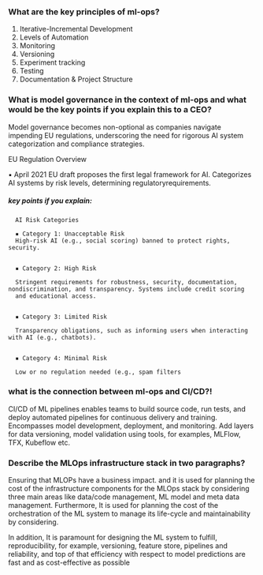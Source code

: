 ### What are the key principles of ml-ops?

  1. Iterative-Incremental Development
  2. Levels of Automation
  3. Monitoring 
  4. Versioning
  5. Experiment tracking 
  6. Testing
  7. Documentation & Project Structure

### What is model governance in the context of ml-ops and what would be the key points if you explain this to a CEO?

  Model governance becomes non-optional as companies navigate impending EU regulations, underscoring the need for rigorous AI system categorization and compliance strategies.
  
  EU Regulation Overview
  
  ▪ April 2021 EU draft proposes the first legal framework for AI.  Categorizes AI systems by risk levels, determining regulatoryrequirements.

  ##### key points if you explain:
  
      AI Risk Categories
      
      ▪ Category 1: Unacceptable Risk
      High-risk AI (e.g., social scoring) banned to protect rights, security.
    
      
      ▪ Category 2: High Risk
      
      Stringent requirements for robustness, security, documentation, nondiscrimination, and transparency. Systems include credit scoring
      and educational access.
    
      
      ▪ Category 3: Limited Risk
      
      Transparency obligations, such as informing users when interacting with AI (e.g., chatbots).
      
      
      ▪ Category 4: Minimal Risk
      
      Low or no regulation needed (e.g., spam filters


### what is the connection between ml-ops and CI/CD?!


  CI/CD of ML pipelines enables teams to build source code, run tests, and deploy automated pipelines for continuous delivery and training. Encompasses model development, deployment, and monitoring. Add layers for data versioning, model validation using tools, for examples, MLFlow, TFX, Kubeflow etc.


### Describe the MLOps infrastructure stack in two paragraphs?


  Ensuring that MLOPs have a business impact. and it is used for planning the cost of the infrastructure components for the MLOps stack by considering three main areas like data/code management, ML model and meta data management. Furthermore, It is used for planning the cost of the orchestration of the ML system to manage its life-cycle and maintainability by considering.
  
  In addition, It is paramount for designing the ML system to fulfill, reproducibility, for example, versioning, feature store, pipelines and reliability, and top of that efficiency with respect to model predictions are fast and as cost-effective as possible
  
